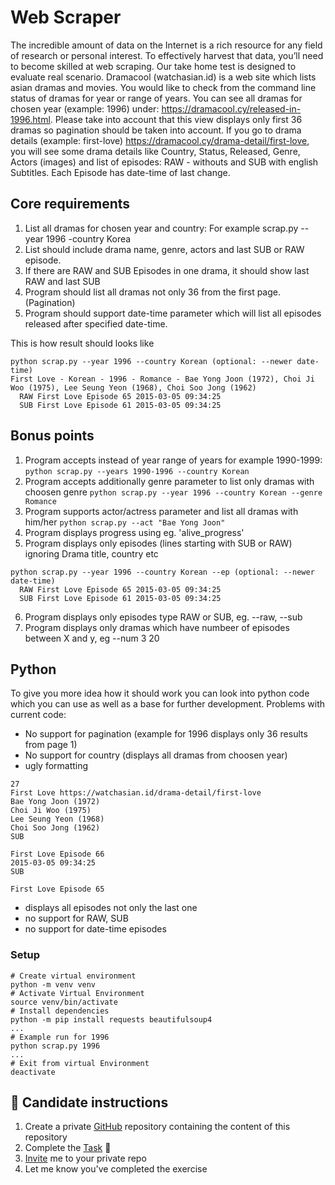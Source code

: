 # Web Scraper

The incredible amount of data on the Internet is a rich resource for any field of research or personal interest.
To effectively harvest that data, you’ll need to become skilled at web scraping. Our take home test is designed
to evaluate real scenario. Dramacool (watchasian.id) is a web site which lists asian dramas and movies.
You would like to check from the command line status of dramas for year or range of years.
You can see all dramas for chosen year (example: 1996) under: https://dramacool.cy/released-in-1996.html.
Please take into account that this view displays only first 36 dramas so pagination should be taken into account.
If you go to drama details (example: first-love) https://dramacool.cy/drama-detail/first-love, you will see some
drama details like Country, Status, Released, Genre, Actors (images) and list of episodes: RAW - withouts and SUB
with english Subtitles. Each Episode has date-time of last change.

## Core requirements
1. List all dramas for chosen year and country: For example scrap.py --year 1996 -country Korea
2. List should include drama name, genre, actors and last SUB or RAW episode.
3. If there are RAW and SUB Episodes in one drama, it should show last RAW and last SUB
4. Program should list all dramas not only 36 from the first page. (Pagination)
5. Program should support date-time parameter which will list all episodes released after specified date-time.

This is how result should looks like
```
python scrap.py --year 1996 --country Korean (optional: --newer date-time)
First Love - Korean - 1996 - Romance - Bae Yong Joon (1972), Choi Ji Woo (1975), Lee Seung Yeon (1968), Choi Soo Jong (1962)
  RAW First Love Episode 65 2015-03-05 09:34:25
  SUB First Love Episode 61 2015-03-05 09:34:25
```

## Bonus points
1. Program accepts instead of year range of years for example 1990-1999: `python scrap.py --years 1990-1996 --country Korean` 
2. Program accepts additionally genre parameter to list only dramas with choosen genre
`python scrap.py --year 1996 --country Korean --genre Romance` 
3. Program supports actor/actress parameter and list all dramas with him/her
`python scrap.py --act "Bae Yong Joon"`
4. Program displays progress using eg. 'alive_progress'
5. Program displays only episodes (lines starting with SUB or RAW) ignoring Drama title, country etc
```
python scrap.py --year 1996 --country Korean --ep (optional: --newer date-time)
  RAW First Love Episode 65 2015-03-05 09:34:25
  SUB First Love Episode 61 2015-03-05 09:34:25
```
6. Program displays only episodes type RAW or SUB,
   eg. --raw, --sub
8. Program displays only dramas which have numbeer of episodes between X and y,
   eg --num 3 20

## Python

To give you more idea how it should work you can look into python code which you can use as well as a base for
further development.
Problems with current code:
- No support for pagination (example for 1996 displays only 36 results from page 1)
- No support for country (displays all dramas from choosen year)
- ugly formatting
```
27
First Love https://watchasian.id/drama-detail/first-love
Bae Yong Joon (1972)
Choi Ji Woo (1975)
Lee Seung Yeon (1968)
Choi Soo Jong (1962)
SUB

First Love Episode 66
2015-03-05 09:34:25
SUB

First Love Episode 65
```

- displays all episodes not only the last one
- no support for RAW, SUB
- no support for date-time episodes

### Setup

```
# Create virtual environment
python -m venv venv
# Activate Virtual Environment
source venv/bin/activate
# Install dependencies
python -m pip install requests beautifulsoup4
...
# Example run for 1996
python scrap.py 1996
...
# Exit from virtual Environment
deactivate
```
## 📝 Candidate instructions
1. Create a private [GitHub](https://help.github.com/en/articles/create-a-repo) repository containing the content of this repository
2. Complete the [Task](#task) :tada:
3. [Invite](https://help.github.com/en/articles/inviting-collaborators-to-a-personal-repository) me to your private repo
4. Let me know you've completed the exercise
